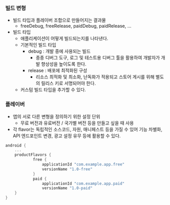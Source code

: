 ### 빌드 변형

- 빌드 타입과 플레이버 조합으로 만들어지는 결과물
    - freeDebug, freeRelease, paidDebug, paidRelease, …
- 빌드 타입
    - 애플리케이션이 어떻게 빌드되는지를 나타낸다.
    - 기본적인 빌드 타입
        - debug : 개발 중에 사용되는 빌드
            - 종종 디버그 도구, 로그 및 테스트용 디버그 툴을 활용하여 개발자가 개발 향상성을 높이도록 한다.
        - release : 배포에 최적화된 구성
            - 리소스 최적화 및 최소화, 난독화가 적용되고 스토어 게시를 위해 별도의 릴리스 키로 서명되어야 한다.
    - 커스텀 빌드 타입을 추가할 수 있다.

### 플레이버

- 앱의 서로 다른 변형을 정의하기 위한 설정 단위
    - 무료 버전과 유료버전 / 국가별 버전 등을 만들고 싶을 때 사용
- 각 flavor는 독립적인 소스코드, 자원, 매니페스트 등을 가질 수 있어 기능 차별화, API 엔드포인트 변경, 광고 설정 유무 등에 활용할 수 있다.

```kotlin
android {
	...
	productFlavors {
			free {
				applicationId "com.example.app.free"
				versionName "1.0-free"
			}
			paid {
				applicationId "com.example.app.paid"
				versionName "1.0-paid"
	}
}
```